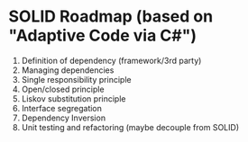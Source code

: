 # SOLID Roadmap (based on "Adaptive Code via C#")

1. Definition of dependency (framework/3rd party)
2. Managing dependencies
3. Single responsibility principle
4. Open/closed principle
5. Liskov substitution principle
6. Interface segregation
7. Dependency Inversion
8. Unit testing and refactoring (maybe decouple from SOLID)